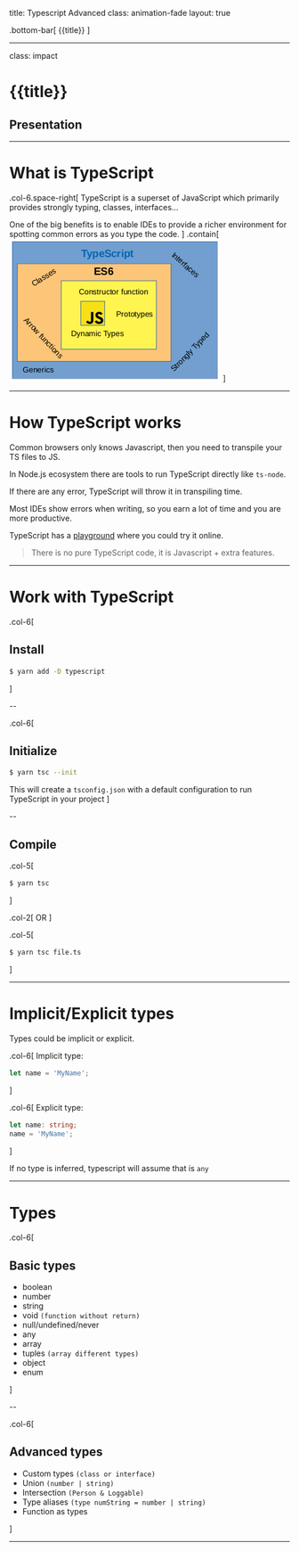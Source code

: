 title: Typescript Advanced
class: animation-fade
layout: true

<!-- This slide will serve as the base layout for all your slides -->
.bottom-bar[
  {{title}}
]

---

class: impact

# {{title}}
## Presentation

---

# What is TypeScript

.col-6.space-right[
TypeScript is a superset of JavaScript which primarily provides strongly typing, classes, interfaces...

One of the big benefits is to enable IDEs to provide a richer environment for spotting common errors as you type the code.
]
.contain[
![large](./images/typescript-basic.png)
]

---

# How TypeScript works

Common browsers only knows Javascript, then you need to transpile your TS files to JS.

In Node.js ecosystem there are tools to run TypeScript directly like `ts-node`.

If there are any error, TypeScript will throw it in transpiling time.

Most IDEs show errors when writing, so you earn a lot of time and you are more productive.

TypeScript has a [playground](https://www.typescriptlang.org/play/index.html) where you could try it online.

> There is no pure TypeScript code, it is Javascript + extra features.

---

# Work with TypeScript

.col-6[
## Install

```bash
$ yarn add -D typescript
```
]

--

.col-6[
## Initialize

```bash
$ yarn tsc --init
```

This will create a `tsconfig.json` with a default configuration to run TypeScript in your project
]

--

## Compile

.col-5[
```bash
$ yarn tsc
```
]

.col-2[
OR
]

.col-5[
```bash
$ yarn tsc file.ts
```
]

---

# Implicit/Explicit types

Types could be implicit or explicit.

.col-6[
Implicit type:

```typescript
let name = 'MyName';
```

]

.col-6[
Explicit type:

```typescript
let name: string;
name = 'MyName';
```

]

If no type is inferred, typescript will assume that is `any`

---

# Types

.col-6[
## Basic types

- boolean
- number
- string
- void `(function without return)`
- null/undefined/never
- any
- array
- tuples `(array different types)`
- object
- enum

]

--

.col-6[
## Advanced types

- Custom types `(class or interface)`
- Union `(number | string)`
- Intersection `(Person & Loggable)`
- Type aliases `(type numString = number | string)`
- Function as types

]

---






